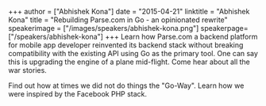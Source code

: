 +++
author = ["Abhishek Kona"]
date = "2015-04-21"
linktitle = "Abhishek Kona"
title = "Rebuilding Parse.com in Go - an opinionated rewrite"
speakerimage = ["/images/speakers/abhishek-kona.png"]
speakerpage=["/speakers/abhishek-kona"]
+++
Learn how Parse.com a backend platform for mobile app developer reinvented its backend stack without breaking compatibility with the existing API using Go as the primary tool. One can say this is upgrading the engine of a plane mid-flight. Come hear about all the war stories.

Find out how at times we did not do things the "Go-Way". Learn how we were inspired by the Facebook PHP stack.
